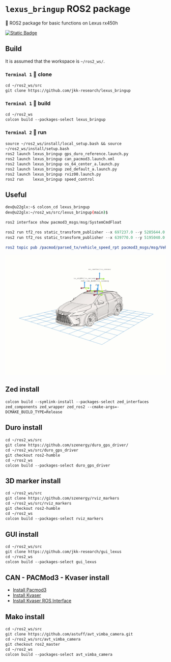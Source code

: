 # `lexus_bringup` ROS2 package
🚗 ROS2 package for basic functions on Lexus rx450h

[![Static Badge](https://img.shields.io/badge/ROS_2-Humble-34aec5)](https://docs.ros.org/en/humble/)

## Build

It is assumed that the workspace is `~/ros2_ws/`.

### `Terminal 1` 🔴 clone

```
cd ~/ros2_ws/src
git clone https://github.com/jkk-research/lexus_bringup
```

### `Terminal 1` 🔴 build
```
cd ~/ros2_ws
colcon build --packages-select lexus_bringup
```

### `Terminal 2` 🔵 run
```
source ~/ros2_ws/install/local_setup.bash && source ~/ros2_ws/install/setup.bash
ros2 launch lexus_bringup gps_duro_reference.launch.py
ros2 launch lexus_bringup can_pacmod3.launch.xml
ros2 launch lexus_bringup os_64_center_a.launch.py 
ros2 launch lexus_bringup zed_default_a.launch.py 
ros2 launch lexus_bringup rviz00.launch.py 
ros2 run    lexus_bringup speed_control
```

## Useful
``` bash
dev@u22glx:~$ colcon_cd lexus_bringup
dev@u22glx:~/ros2_ws/src/lexus_bringup(main)$ 
```

``` c
ros2 interface show pacmod3_msgs/msg/SystemCmdFloat
```


``` c
ros2 run tf2_ros static_transform_publisher --x 697237.0 --y 5285644.0 --z 0.0 --qx 0.0 --qy 0.0 --qz 0.0 --qw 1.0 --frame-id map --child-frame-id map_gyor_0
ros2 run tf2_ros static_transform_publisher --x 639770.0 --y 5195040.0 --z 0.0 --qx 0.0 --qy 0.0 --qz 0.0 --qw 1.0 --frame-id map --child-frame-id map_zala_0
```

``` yaml
ros2 topic pub /pacmod/parsed_tx/vehicle_speed_rpt pacmod3_msgs/msg/VehicleSpeedRpt "{header: {stamp: {sec: 0, nanosec: 0}, frame_id: 'map'}, vehicle_speed: 0.1, vehicle_speed_valid: true}"
```


![](https://raw.githubusercontent.com/jkk-research/lexus_base/main/img/lexus3d01.gif)


## Zed install
```
colcon build --symlink-install --packages-select zed_interfaces zed_components zed_wrapper zed_ros2 --cmake-args=-DCMAKE_BUILD_TYPE=Release
```
## Duro install
```
cd ~/ros2_ws/src
git clone https://github.com/szenergy/duro_gps_driver/
cd ~/ros2_ws/src/duro_gps_driver
git checkout ros2-humble
cd ~/ros2_ws
colcon build --packages-select duro_gps_driver
```

## 3D marker install
```
cd ~/ros2_ws/src
git clone https://github.com/szenergy/rviz_markers
cd ~/ros2_ws/src/rviz_markers
git checkout ros2-humble
cd ~/ros2_ws
colcon build --packages-select rviz_markers
```
## GUI install 
```
cd ~/ros2_ws/src
git clone https://github.com/jkk-research/gui_lexus
cd ~/ros2_ws
colcon build --packages-select gui_lexus
```
## CAN - PACMod3 - Kvaser install

- [Install Pacmod3](https://github.com/astuff/pacmod3#installation)
- [Install Kvaser](https://www.kvaser.com/canlib-webhelp/section_install_linux.htm)
- [Install Kvaser ROS Interface](https://github.com/astuff/kvaser_interface#installation)

## Mako install 
```
cd ~/ros2_ws/src
git clone https://github.com/astuff/avt_vimba_camera.git
cd ~/ros2_ws/src/avt_vimba_camera
git checkout ros2_master
cd ~/ros2_ws
colcon build --packages-select avt_vimba_camera
```

